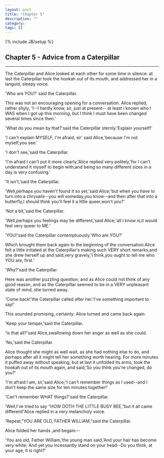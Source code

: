 ```yaml
---
layout: post
title: "Chapter 5"
description: ""
category: 
tags: []
---
```

{% include JB/setup %}
## Chapter 5 - Advice from a Caterpillar
<hr />
The Caterpillar and Alice looked at each other for some time in silence: at last the Caterpillar took the hookah out of its mouth, and addressed her in a languid, sleepy voice.

'Who are YOU?' said the Caterpillar.

This was not an encouraging opening for a conversation. Alice replied, rather shyly, 'I--I hardly know, sir, just at present-- at least I known who I WAS when I got up this morning, but I think I must have been changed several times since then.'

'What do you mean by that?'said the Caterpillar sternly.'Explain yourself!'

'I can't explain MYSELF, I'm afraid, sir' said Alice,'because I'm not myself,you see.'

'I don't see,'said the Caterpillar.

'I'm afraid I can't put it more clearly,'Alice replied very politely,'for I can't understand it myself to begin with;and being so many different sizes in a day is very confusing.'

'It isn't,'said the Caterpillar.

'Well,perhaps you haven't found it so yet,'said Alice;'but when you have to turn into a chrysails--you will someday,you know--and then after that into a butterfly,I should think you'll feel it a little queer,won't you?'

'Not a bit,'said the Caterpillar.

'Well,perhaps you feelings may be different,'said Alice;'all I know is,it would feel very queer to ME.'

'YOU!'said the Caterpillar contemptuously.'Who are YOU?'

Which brought them back again to the beginning of the conversation.Alice felt a little irritated at the Caterpillar's making such VERY short remarks,and she drew herself up and said,very gravely,'I think,you ought to tell me who YOU are, first.'

'Why?'said the Caterpillar.

Here was another puzzling question; and as Alice could not think of any good reason, and as the Caterpillar seemed to be in a VERY unpleasant state of mind, she turned away.

'Come back!'the Caterpillar called after her.'I've something important to say!'

This sounded promising, certainly: Alice turned and came back again.

'Keep your temper,'said the Caterpillar.

'Is that all?'said Alice,swallowing down her anger as well as she could.

'No,'said the Caterpillar.

Alice thought she might as well wait, as she had nothing else to do, and perhaps after all it might tell her something worth hearing. For more minutes it puffed away without speaking, but at last it unfolded its arms, took the hookah out of its mouth again, and said,'So you think you're changed, do you?'

'I'm afraid I am, sir,'said Alice;'I can't remember things as I used--and I don't keep the same size for ten minutes together!'

'Can't remember WHAT things?'said the Caterpillar.

'Well,I've tried to say "HOW DOTH THE LITTLE BUSY BEE,"but it all came different!'Alice replied in a very melancholy voice.

'Repeat,"YOU ARE OLD, FATHER WILLIAM,"said the Caterpillar.

Alice folded her hands ,and begain:--

'You are old, Father William,'the young man said,'And your hair has become very white; And yet you incessantly stand on your head--Do you think, at your age, it is right?'
